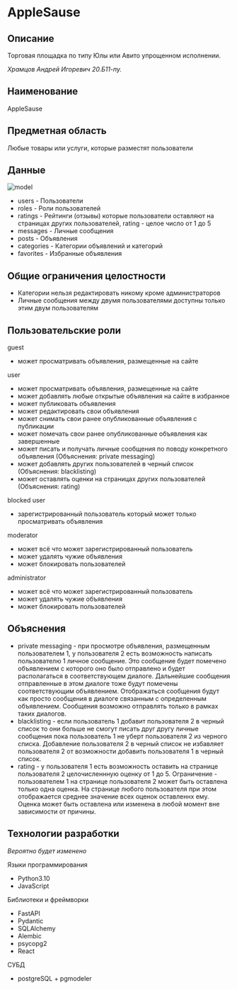 # AppleSause

## Описание
Торговая площадка по типу Юлы или Авито упрощенном исполнении.

*Храмцов Андрей Игоревич 20.Б11-пу.*

## Наименование
AppleSause

## Предметная область
Любые товары или услуги, которые разместят пользователи

## Данные
![model](https://user-images.githubusercontent.com/73282986/199028573-cd39e8fd-5afc-4449-9eab-6ddaaeb3fcc9.png)
- users - Пользователи
- roles - Роли пользователей
- ratings - Рейтинги (отзывы) которые пользователи оставляют на страницах других пользователей, rating - целое число от 1 до 5
- messages - Личные сообщения
- posts - Объявления
- categories - Категории объявлений и категорий
- favorites - Избранные объявления

## Общие ограничения целостности
- Категории нельзя редактировать никому кроме администраторов
- Личные сообщения между двумя пользователями доступны только этим двум пользователям

## Пользовательские роли

guest
- может просматривать объявления, размещенные на сайте

user
- может просматривать объявления, размещенные на сайте
- может добавлять любые открытые объявления на сайте в избранное
- может публиковать объявления
- может редактировать свои объявления
- может снимать свои ранее опубликованные объявления с публикации
- может помечать свои ранее опубликованные объявления как завершенные
- может писать и получать личные сообщения по поводу конкретного объявления (Объяснения: private messaging)
- может добавлять других пользователей в черный список (Объяснения: blacklisting)
- может оставлять оценки на страницах других пользователей (Объяснения: rating)

blocked user
- зарегистрированный пользователь который может только просматривать объявления

moderator
- может всё что может зарегистрированный пользователь
- может удалять чужие объявления
- может блокировать пользователей

administrator
- может всё что может зарегистрированный пользователь
- может удалять чужие объявления
- может блокировать пользователей

## Объяснения
- private messaging - при просмотре объявления, размещенным пользователем 1, у пользователя 2 есть возможность написать пользователю 1 личное сообщение. Это сообщение будет помечено объявлением с которого оно было отправлено и будет располагаться в соответствующем диалоге. Дальнейшие сообщения отправленные в этом диалоге тоже будут помечены соответствующим объявлением. Отображаться сообщения будут как просто сообщения в диалоге связанным с определенным объявлением. Сообщения возможно отправлять только в рамках таких диалогов.
- blacklisting - если пользователь 1 добавит пользователя 2 в черный список то они больше не смогут писать друг другу личные сообщения пока пользователь 1 не уберт пользователя 2 из черного списка. Добавление пользователя 2 в черный список не избавляет пользователя 2 от возможности добавить пользователя 1 в черный список.
- rating - у пользователя 1 есть возможность оставить на странице пользователя 2 целочисленнную оценку от 1 до 5. Ограничение - пользователем 1 на странице пользователя 2 может быть оставлена только одна оценка. На странице любого пользователя при этом отображается среднее значение всех оценок оставленнх ему.
Оценка может быть оставлена или изменена в любой момент вне зависимости от причины.

## Технологии разработки

*Вероятно будет изменено*

Языки программирования
- Python3.10
- JavaScript

Библиотеки и фреймворки
- FastAPI
- Pydantic
- SQLAlchemy
- Alembic
- psycopg2
- React

СУБД
- postgreSQL + pgmodeler
